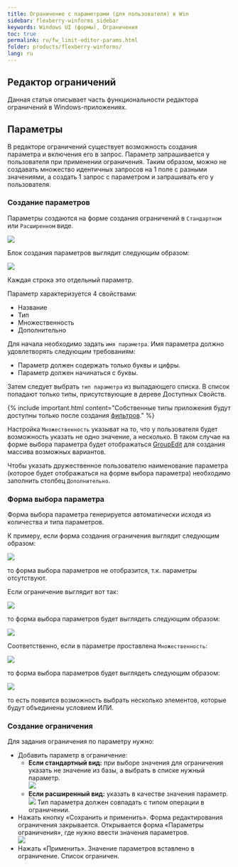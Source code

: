 ```yaml
---
title: Ограничение с параметрами (для пользователя) в Win
sidebar: flexberry-winforms_sidebar
keywords: Windows UI (формы), Ограничения
toc: true
permalink: ru/fw_limit-editor-params.html
folder: products/flexberry-winforms/
lang: ru
---
```


## Редактор ограничений
Данная статья описывает часть функциональности редактора ограничений в Windows-приложениях.

## Параметры
В редакторе ограничений существует возможность создания параметра и включения его в запрос. Параметр запрашивается у пользователя при применении ограничения. Таким образом, можно не создавать множество идентичных запросов на 1 поле с разными значениями, а создать 1 запрос с параметром и запрашивать его у пользователя.

### Создание параметров
Параметры создаются на форме создания ограничений в `Стандартном` или `Расширенном` виде.

![](/images/pages/products/flexberry-winforms/subsystems/limits/limittry.png)

Блок создания параметров выглядит следующим образом:

![](/images/pages/products/flexberry-winforms/subsystems/limits/limit-params.png)

Каждая строка это отдельный параметр.

Параметр характеризуется 4 свойствами:
* Название
* Тип
* Множественность
* Дополнительно

Для начала необходимо задать `имя параметра`. Имя параметра должно удовлетворять следующим требованиям:
* Параметр должен содержать только буквы и цифры.
* Параметр должен начинаться с буквы.

Затем следует выбрать `тип параметра` из выпадающего списка. В список попадают только типы, присутствующие в дереве Доступных Свойств.

{% include important.html content="Собственные типы приложения будут доступны только после создания [фильтров](fw_filter-example.html)." %}

Настройка `Множественность` указыват на то, что у пользователя будет возможность указать не одно значение, а несколько. В таком случае на форме выбора параметра будет отображаться [GroupEdit](fw_group-edit.html) для создания массива возможных вариантов.

Чтобы указать дружественное пользователю наименование параметра (которое будет отображаться на форме выбора параметра) необходимо заполнить столбец `Дополнительно`.



### Форма выбора параметра
Форма выбора параметра генерируется автоматически исходя из количества и типа параметров.

К примеру, если форма создания ограничения выглядит следующим образом:

![](/images/pages/products/flexberry-winforms/subsystems/limits/limittry.png)

то форма выбора параметров не отобразится, т.к. параметры отсутствуют.

Если ограничение выглядит вот так:

![](/images/pages/products/flexberry-winforms/subsystems/limits/limit2.png)

то форма выбора параметров будет выглядеть следующим образом:

![](/images/pages/products/flexberry-winforms/subsystems/limits/limit3.png)

Соответственно, если в параметре проставлена `Множественность`:

![](/images/pages/products/flexberry-winforms/subsystems/limits/limit4.png)

то форма выбора параметров будет выглядеть следующим образом:

![](/images/pages/products/flexberry-winforms/subsystems/limits/limit5.png)

то есть появится возможность выбрать несколько элементов, которые будут объединены условием ИЛИ.


### Создание ограничения
Для задания ограничения по параметру нужно:
* Добавить параметр в ограничение:
	* __Если стандартный вид:__ при выборе значения для ограничения указать не значение из базы, а выбрать в списке нужный параметр.<br>
    ![](/images/pages/products/flexberry-winforms/subsystems/limits/limit-editor-form/24.png)
    * __Если расширенный вид:__ указать в качестве значения параметр.<br>
    ![](/images/pages/products/flexberry-winforms/subsystems/limits/limit-editor-form/25.png)
Тип параметра должен совпадать с типом операции в ограничении.
* Нажать кнопку «Сохранить и применить». Форма редактирования ограничения закрывается. Открывается форма «Параметры ограничения», где нужно ввести значения параметров.<br>
![](/images/pages/products/flexberry-winforms/subsystems/limits/limit-editor-form/26.png) 
* Нажать «Применить». Значение параметров вставлено в ограничение. Список ограничен.
